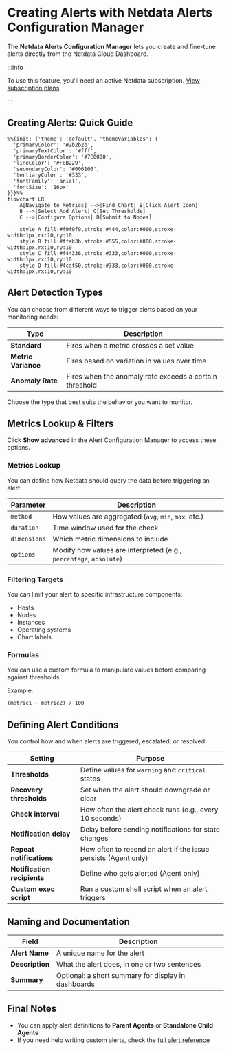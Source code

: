 # Creating Alerts with Netdata Alerts Configuration Manager

The **Netdata Alerts Configuration Manager** lets you create and fine-tune alerts directly from the Netdata Cloud Dashboard.

:::info

To use this feature, you'll need an active Netdata subscription. [View subscription plans](https://www.netdata.cloud/pricing/)

:::

## Creating Alerts: Quick Guide

```mermaid
%%{init: {'theme': 'default', 'themeVariables': { 
  'primaryColor': '#2b2b2b',
  'primaryTextColor': '#fff', 
  'primaryBorderColor': '#7C0000',
  'lineColor': '#F8B229',
  'secondaryColor': '#006100',
  'tertiaryColor': '#333',
  'fontFamily': 'arial',
  'fontSize': '16px'
}}}%%
flowchart LR
    A[Navigate to Metrics] -->|Find Chart| B[Click Alert Icon]
    B -->|Select Add Alert| C[Set Thresholds]
    C -->|Configure Options| D[Submit to Nodes]
        
    style A fill:#f9f9f9,stroke:#444,color:#000,stroke-width:1px,rx:10,ry:10
    style B fill:#ffeb3b,stroke:#555,color:#000,stroke-width:1px,rx:10,ry:10
    style C fill:#f44336,stroke:#333,color:#000,stroke-width:1px,rx:10,ry:10
    style D fill:#4caf50,stroke:#333,color:#000,stroke-width:1px,rx:10,ry:10
```

## Alert Detection Types

You can choose from different ways to trigger alerts based on your monitoring needs:

| Type                | Description                                             |
|---------------------|---------------------------------------------------------|
| **Standard**        | Fires when a metric crosses a set value                 |
| **Metric Variance** | Fires based on variation in values over time            |
| **Anomaly Rate**    | Fires when the anomaly rate exceeds a certain threshold |

Choose the type that best suits the behavior you want to monitor.

## Metrics Lookup & Filters

Click **Show advanced** in the Alert Configuration Manager to access these options.

### Metrics Lookup

You can define how Netdata should query the data before triggering an alert:

| Parameter    | Description                                                        |
|--------------|--------------------------------------------------------------------|
| `method`     | How values are aggregated (`avg`, `min`, `max`, etc.)              |
| `duration`   | Time window used for the check                                     |
| `dimensions` | Which metric dimensions to include                                 |
| `options`    | Modify how values are interpreted (e.g., `percentage`, `absolute`) |

### Filtering Targets

You can limit your alert to specific infrastructure components:

- Hosts
- Nodes
- Instances
- Operating systems
- Chart labels

### Formulas

You can use a custom formula to manipulate values before comparing against thresholds.

Example:

```txt
(metric1 - metric2) / 100
```

## Defining Alert Conditions

You control how and when alerts are triggered, escalated, or resolved:

| Setting                     | Purpose                                                         |
|-----------------------------|-----------------------------------------------------------------|
| **Thresholds**              | Define values for `warning` and `critical` states               |
| **Recovery thresholds**     | Set when the alert should downgrade or clear                    |
| **Check interval**          | How often the alert check runs (e.g., every 10 seconds)         |
| **Notification delay**      | Delay before sending notifications for state changes            |
| **Repeat notifications**    | How often to resend an alert if the issue persists (Agent only) |
| **Notification recipients** | Define who gets alerted (Agent only)                            |
| **Custom exec script**      | Run a custom shell script when an alert triggers                |

## Naming and Documentation

| Field           | Description                                         |
|-----------------|-----------------------------------------------------|
| **Alert Name**  | A unique name for the alert                         |
| **Description** | What the alert does, in one or two sentences        |
| **Summary**     | Optional: a short summary for display in dashboards |

## Final Notes

- You can apply alert definitions to **Parent Agents** or **Standalone Child Agents**
- If you need help writing custom alerts, check the [full alert reference](/src/health/REFERENCE.md)
